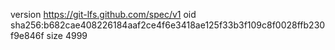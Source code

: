 version https://git-lfs.github.com/spec/v1
oid sha256:b682cae408226184aaf2ce4f6e3418ae125f33b3f109c8f0028ffb230f9e846f
size 4999
